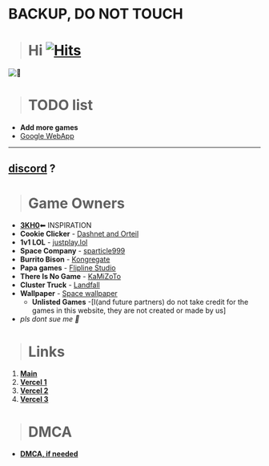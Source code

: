 # BACKUP, DO NOT TOUCH








> # **Hi** [![Hits](https://hits.seeyoufarm.com/api/count/incr/badge.svg?url=https%3A%2F%2Fnintendoboi22.github.io%2Fpancake.pookie.apple%2F&count_bg=%23AF11F6&title_bg=%235C5C5C&icon=github.svg&icon_color=%23AF11F6&title=Views&edge_flat=false)](https://hits.seeyoufarm.com)
![🥵](spicey.png)

> # TODO list
-  **Add more games**
-  [Google WebApp](https://support.google.com/googleplay/work/answer/9147423?hl=en)

---
[discord](https://discord.gg/KAxqmAjTsm) ?
---

> # Game Owners

- [**3KH0**](https://github.com/3kh0/)⬅ INSPIRATION
-  **Cookie Clicker**
        - [Dashnet and Orteil](https://orteil.dashnet.org) 
- **1v1 LOL**
        - [justplay.lol](https://www.justplay.lol/)
- **Space Company**
        - [sparticle999](https://github.com/sparticle999)
- **Burrito Bison**
        - [Kongregate](http://www.kongregate.com/games/juicybeast/burrito-bison-launcha-libre)
- **Papa games**
        - [Flipline Studio](https://www.flipline.com/)
- **There Is No Game**
        - [KaMiZoTo](https://thereisnogame.fandom.com/wiki/Creator)
- **Cluster Truck**
        - [Landfall](https://landfall.se/clustertruck)
- **Wallpaper**
        - [Space wallpaper](https://www.artstation.com/artwork/5B51aW)
  - **Unlisted Games**
        -[I(and future partners) do not take credit for the games in this website, they are not created or made by us]
- *pls dont sue me 🥺*

> # Links
1. **[Main](https://nintendoboi22.github.io/)**
2. **[Vercel 1](https://nintendoboi22-github-io.vercel.app/)**
3. **[Vercel 2](https://nintendoboi22-github-io-nintendoboi2s-projects.vercel.app/)**
4. **[Vercel 3](https://nintendoboi22-github-io-git-main-nintendoboi2s-projects.vercel.app/)**
  
> # DMCA
- **[DMCA, if needed](https://nintendoboi22.github.io/licence-stuff/dmca)**

